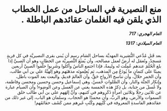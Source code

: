 <h1 dir="rtl">منع النصيرية في الساحل من عمل الخطاب الذي يلقن فيه الغلمان عقائدهم الباطلة .</h1>

<h5 dir="rtl">العام الهجري:  717

العام الميلادي: 1317

</h5>

<p dir="rtl">بعد قَتلِ مُدَّعي النُّصَيرية المهديَّة بساحل الشامِ رسم أن يُبنى بقرى النصيريَّة في كل قريةٍ مَسجِدٌ، وتُعمَل له أرضٌ لعمل مصالحه، وأن يُمنَعَ النُّصيريَّة من الخطابِ وهو أن الصبيَّ إذا بلغ الحُلُمَ عندهم عُمِلَت له وليمةٌ، فإذا اجتمع الناسُ وأكلوا وشَرِبوا حلَّفوا الصبيَّ أربعين يمينًا على كتمانِ ما يُودَعُ مِن المذهب، ثم يُعلِمونَه مذهَبَهم وهو إلهيَّةُ علي بن أبي طالب، وأن الخمر حلالٌ، وأن تناسخ الأرواحِ حَقٌّ، وأن العالمَ قديمٌ، والبعث بعد الموت باطل، وإنكار الجنَّة والنار، وأن الصَّلواتِ خَمسٌ، وهي إسماعيل وحسن وحسين ومحسن وفاطمة، ولا غُسلَ من جنابة، بل ذِكرُ هذه الخمسة يغني عن الغسل وعن الوضوء! وأن الصيام عبارة عن ثلاثين رجلًا وثلاثين امرأة ذَكَروهم في كتبهم، وأنَّ إلهَهم علي بن أبي طالب خلق السموات والأرض، وهو الربُّ، وأن محمدًا هو الحجاب، وسلمان هو الباب، إلى غير ذلك من عقائدهم الفاسدةِ المعروفة في كُتُبِهم وكُتُبِ غَيرِهم ممن كَشَف حقائقَهم!</p></br>
